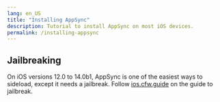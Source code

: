 ```yaml
---
lang: en_US
title: "Installing AppSync"
description: Tutorial to install AppSync on most iOS devices.
permalink: /installing-appsync
---
```

## Jailbreaking

On iOS versions 12.0 to 14.0b1, AppSync is one of the easiest ways to sideload, except it needs a jailbreak. Follow [ios.cfw.guide](https://ios.cfw.guide) on the guide to jailbreak.

